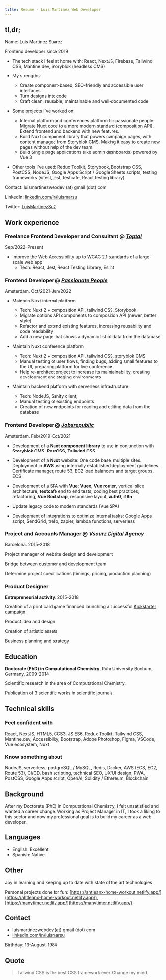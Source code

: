 ```yaml
---
title: Resume - Luis Martinez Web Developer
---
```


## tl,dr;

Name: Luis Martinez Suarez

Frontend developer since 2019

- The tech stack I feel at home with: React, NextJS, Firebase, Tailwind CSS, Mantine.dev, Storyblok (headless CMS)

- My strengths:

  - Create component-based, SEO-friendly and accessible user interfaces
  - Turn designs into code
  - Craft clean, reusable, maintainable and well-documented code

- Some projects I've worked on:

  - Internal platform and conferences platform for passionate people: Migrate Nuxt code to a more modern standard (composition API). Extend frontend and backend with new features.
  - Build Nuxt component library that powers campaign pages, with content managed from Storyblok CMS. Making it easy to create new pages without help of the dev team.
  - Build Single page applications (like admin dashboards) powered by Vue 3

- Other tools I've used: Redux Toolkit, Storybook, Bootstrap CSS, PostCSS, NodeJS, Google Apps Script / Google Sheets scripts, testing frameworks (vitest, jest, testcafe, React testing library)

Contact: luismartinezwebdev (at) gmail (dot) com

LinkedIn: [linkedin.com/in/luismarsu](linkedin.com/in/luismarsu)

Twitter: [LuisMartinezSu2](https://twitter.com/LuisMartinezSu2)

## Work experience

### Freelance Frontend Developer and Consultant @ [_Toptal_](https://www.toptal.com/)

Sep/2022-Present

- Improve the Web Accessibility up to WCAG 2.1 standards of a large-scale web app
  - Tech: React, Jest, React Testing Library, Eslint

### Frontend Developer @ [_Passionate People_](https://passionatepeople.io/)

Amsterdam. Oct/2021-Jun/2022

- Maintain Nuxt internal platform

  - Tech: Nuxt 2 + composition API, tailwind CSS, Storybook
  - Migrate options API components to composition API (newer, better style)
  - Refactor and extend existing features, increasing reusability and code readability
  - Add a new page that shows a dynamic list of data from the database

- Maintain Nuxt conference platform

  - Tech: Nuxt 2 + composition API, tailwind CSS, storyblok CMS
  - Manual testing of user flows, finding bugs, adding small features to the UI, preparing platform for live conference
  - Help re-architect project to increase its maintainability, creating development and staging environments

- Maintain backend platform with serverless infrastructure
  - Tech: NodeJS, Sanity client,
  - Manual testing of existing endpoints
  - Creation of new endpoints for reading and editing data from the database

### Frontend Developer @ [_Jobsrepublic_](https://www.jobsrepublic.nl)

Amsterdam. Feb/2019-Oct/2021

- Development of a **Nuxt component library** to use in conjunction with **Storyblok CMS**. **PostCSS**, **Tailwind CSS**.

- Development of a **Nuxt** website: One code base, multiple sites. Deployment in **AWS** using internally established deployment guidelines. Certificate manager, route 53, EC2 load balancers and target groups, ECS

- Development of a SPA with **Vue**: **Vuex**, **Vue router**, vertical slice architecture, **testcafe** end to end tests, coding best practices, refactoring, **Vue Bootstrap**, responsive layout, **auth0**, **i18n**

- Update legacy code to modern standards (Vue SPA)

- Development of integrations to optimize internal tasks: Google Apps script, SendGrid, trello, zapier, lambda functions, serverless

### Project and Accounts Manager @ [_Vsourz Digital Agency_](https://www.vsourz.com/)

Barcelona. 2015-2018

Project manager of website design and development

Bridge between customer and development team

Determine project specifications (timings, pricing, production planning)

### Product Designer

**Entrepreneurial activity**. 2015-2018

Creation of a print card game financed launching a successful [Kickstarter campaign](https://www.kickstarter.com/projects/rafaelgonzalez/final-boss-the-card-game).

Product idea and design

Creation of artistic assets

Business planning and strategy

## Education

**Doctorate (PhD) in Computational Chemistry**, Ruhr University Bochum, Germany, 2009-2014

Scientific research in the area of Computational Chemistry.

Publication of 3 scientific works in scientific journals.

## Technical skills

### Feel confident with

React, NextJS, HTML5, CCS3, JS ES6, Redux Toolkit, Tailwind CSS, Mantine.dev, Accessibility, Bootstrap, Adobe Photoshop, Figma, VSCode, Vue ecosystem, Nuxt

### Know something about

NodeJS, serverless, postgreSQL / MySQL, Redis, Docker, AWS (ECS, EC2, Route 53), CI/CD, bash scripting, technical SEO, UX/UI design, PWA, PostCSS, Google Apps script, OpenAI, Solidity / Ethereum, Blockchain

## Background

After my Doctorate (PhD) in Computational Chemistry, I felt unsatisfied and wanted a career change. Working as Project Manager in IT, I took a liking to this sector and now my professional goal is to build my career as a web developer.

## Languages

- English: Excellent
- Spanish: Native

## Other

Joy in learning and keeping up to date with state of the art technologies

Personal projects done for fun: [https://ahtleanx-home-workout.netlify.app/](https://ahtleanx-home-workout.netlify.app/), [https://manytimer.netlify.app/](https://manytimer.netlify.app/)

## Contact

- luismartinezwebdev (at) gmail (dot) com
- [linkedin.com/in/luismarsu](linkedin.com/in/luismarsu)

Birthday: 13-August-1984

## Quote

> Tailwind CSS is the best CSS framework ever. Change my mind.
